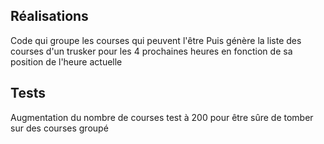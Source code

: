 ## Réalisations
Code qui groupe les courses qui peuvent l'être
Puis génère la liste des courses d'un trusker pour les 4 prochaines heures en fonction de sa position de l'heure actuelle

## Tests
Augmentation du nombre de courses test à 200 pour être sûre de tomber sur des courses groupé
